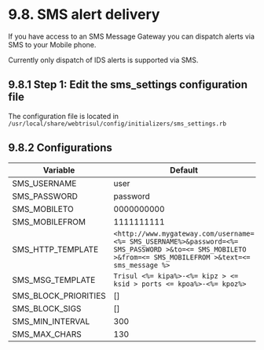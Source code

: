 # 9.8. SMS alert delivery

If you have access to an SMS Message Gateway you can dispatch alerts via SMS to your Mobile phone.

Currently only dispatch of IDS alerts is supported via SMS.

## 9.8.1 Step 1: Edit the sms_settings configuration file

The configuration file is located in  
`/usr/local/share/webtrisul/config/initializers/sms_settings.rb`

## 9.8.2 Configurations

| Variable             | Default                                                                                                                                                  |
| -------------------- | -------------------------------------------------------------------------------------------------------------------------------------------------------- |
| SMS_USERNAME         | user                                                                                                                                                     |
| SMS_PASSWORD         | password                                                                                                                                                 |
| SMS_MOBILETO         | 0000000000                                                                                                                                               |
| SMS_MOBILEFROM       | 1111111111                                                                                                                                               |
| SMS_HTTP_TEMPLATE    | `<http://www.mygateway.com/username=<%= SMS_USERNAME%>&password=<%= SMS_PASSWORD >&to=<= SMS_MOBILETO >&from=<= SMS_MOBILEFROM >&text=<= sms_message %>` |
| SMS_MSG_TEMPLATE     | `Trisul <%= kipa%>-<%= kipz > <= ksid > ports <= kpoa%>-<%= kpoz%>`                                                                                      |
| SMS_BLOCK_PRIORITIES | []                                                                                                                                                       |
| SMS_BLOCK_SIGS       | []                                                                                                                                                       |
| SMS_MIN_INTERVAL     | 300                                                                                                                                                      |
| SMS_MAX_CHARS        | 130                                                                                                                                                      |
